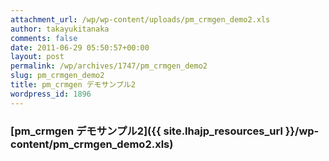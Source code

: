 ```yaml
---
attachment_url: /wp/wp-content/uploads/pm_crmgen_demo2.xls
author: takayukitanaka
comments: false
date: 2011-06-29 05:50:57+00:00
layout: post
permalink: /wp/archives/1747/pm_crmgen_demo2
slug: pm_crmgen_demo2
title: pm_crmgen デモサンプル2
wordpress_id: 1896
---
```


### [pm_crmgen デモサンプル2]({{ site.lhajp_resources_url }}/wp-content/pm_crmgen_demo2.xls)
